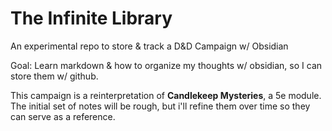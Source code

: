 # The Infinite Library
 An experimental repo to store & track a D&D Campaign w/ Obsidian

Goal: Learn markdown & how to organize my thoughts w/ obsidian, so I can store them w/ github. 

This campaign is a reinterpretation of **Candlekeep Mysteries**, a 5e module. The initial set of notes will be rough, but i'll refine them over time so they can serve as a reference. 
